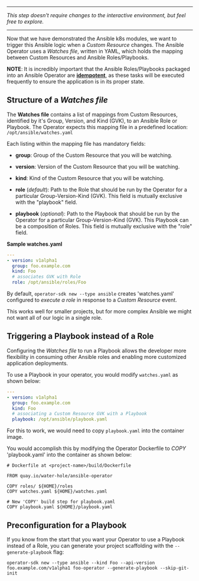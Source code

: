 ***

*This step doesn't require changes to the interactive environment, but feel free to explore.*

***

Now that we have demonstrated the Ansible k8s modules, we want to trigger this Ansible logic when a *Custom Resource* changes. The Ansible Operator uses a *Watches file*, written in YAML, which holds the mapping between Custom Resources and Ansible Roles/Playbooks.

**NOTE**: It is incredibly important that the Ansible Roles/Playbooks packaged into an Ansible Operator are **[idempotent](https://docs.ansible.com/ansible/latest/reference_appendices/glossary.html#term-idempotency)**, as these tasks will be executed frequently to ensure the application is in its proper state.

## Structure of a *Watches file*

The **Watches file** contains a list of mappings from Custom Resources, identified by it's Group, Version, and Kind (GVK), to an Ansible Role or Playbook. The Operator expects this mapping file in a predefined location: `/opt/ansible/watches.yaml`

Each listing within the mapping file has mandatory fields:

* **group**: Group of the Custom Resource that you will be watching.

* **version**: Version of the Custom Resource that you will be watching.

* **kind**: Kind of the Custom Resource that you will be watching.

* **role** (_default_): Path to the Role that should be run by the Operator for a particular Group-Version-Kind (GVK). This field is mutually exclusive with the "playbook" field.

* **playbook** (_optional_): Path to the Playbook that should be run by the Operator for a particular Group-Version-Kind (GVK). This Playbook can be a composition of Roles. This field is mutually exclusive with the "role" field.

__Sample watches.yaml__

```yaml
---
- version: v1alpha1
  group: foo.example.com
  kind: Foo
  # associates GVK with Role
  role: /opt/ansible/roles/Foo

```

By default, `operator-sdk new --type ansible` creates 'watches.yaml' configured to *execute a role* in response to a *Custom Resource* event. 

This works well for smaller projects, but for more complex Ansible we might not want all of our logic in a single role. 

## Triggering a Playbook instead of a Role

Configuring the *Watches file* to run a Playbook allows the developer more flexibility in consuming other Ansible roles and enabling more customized application deployments. 

To use a Playbook in your operator, you would modify `watches.yaml` as shown below:

```yaml
---
- version: v1alpha1
  group: foo.example.com
  kind: Foo
  # associating a Custom Resource GVK with a Playbook
  playbook: /opt/ansible/playbook.yaml

```

For this to work, we would need to copy `playbook.yaml` into the container image.

You would accomplish this by modifying the Operator Dockerfile to *COPY* 'playbook.yaml' into the container as shown below:

```
# Dockerfile at <project-name>/build/Dockerfile

FROM quay.io/water-hole/ansible-operator

COPY roles/ ${HOME}/roles
COPY watches.yaml ${HOME}/watches.yaml

# New 'COPY' build step for playbook.yaml
COPY playbook.yaml ${HOME}/playbook.yaml

```

## Preconfiguration for a Playbook

If you know from the start that you want your Operator to use a Playbook instead of a Role, you can generate your project scaffolding with the `--generate-playbook` flag:

```
operator-sdk new --type ansible --kind Foo --api-version foo.example.com/v1alpha1 foo-operator --generate-playbook --skip-git-init
```